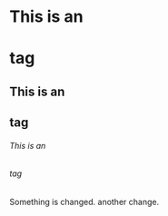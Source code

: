# This is an <h1> tag
## This is an <h2> tag
###### This is an <h6> tag
Something is changed.
another change.
